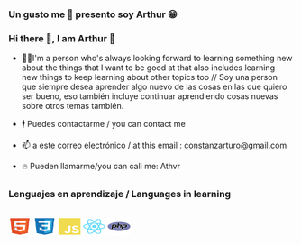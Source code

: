 ### Un gusto me 👋 presento soy Arthur 😁 
### Hi there 👋, I am Arthur 👾

- 🧑‍🎓I'm a person who's always looking forward to learning something new about the things that I want to be good at that also includes learning new things to keep learning about other topics too //
Soy una person que siempre desea aprender algo nuevo de las cosas en las que quiero ser bueno, eso también incluye continuar aprendiendo cosas nuevas sobre otros temas también.
- 🕴 Puedes contactarme / you can contact me
- 📫 a este correo electrónico / at this email : constanzarturo@gmail.com
- 🔥 Pueden llamarme/you can call me: Athvr 
 


  ##
### Lenguajes en aprendizaje / Languages in learning
  <div style="display: inline_block"><br>
  <img align="center" alt="Rafa-HTML" height="30" width="40" src="https://raw.githubusercontent.com/devicons/devicon/master/icons/html5/html5-original.svg">
  <img align="center" alt="Rafa-CSS" height="30" width="40" src="https://raw.githubusercontent.com/devicons/devicon/master/icons/css3/css3-original.svg">
  <img align="center" alt="Rafa-Js" height="30" width="40" src="https://raw.githubusercontent.com/devicons/devicon/master/icons/javascript/javascript-plain.svg">
  <img align="center" alt="Rafa-React" height="30" width="40" src="https://raw.githubusercontent.com/devicons/devicon/master/icons/react/react-original.svg">
  <img align="center" alt="Rafa-PHP" height="30" width="40" src="https://raw.githubusercontent.com/devicons/devicon/master/icons/php/php-original.svg">
</div>
  
 ##
